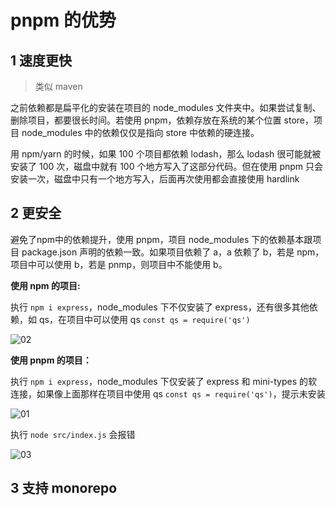 # pnpm 的优势

## 1 速度更快

> 类似 maven

之前依赖都是扁平化的安装在项目的 node_modules 文件夹中。如果尝试复制、删除项目，都要很长时间。若使用 pnpm，依赖存放在系统的某个位置 store，项目 node_modules 中的依赖仅仅是指向 store 中依赖的硬连接。

用 npm/yarn 的时候，如果 100 个项目都依赖 lodash，那么 lodash 很可能就被安装了 100 次，磁盘中就有 100 个地方写入了这部分代码。但在使用 pnpm 只会安装一次，磁盘中只有一个地方写入，后面再次使用都会直接使用 hardlink

## 2 更安全

避免了npm中的依赖提升，使用 pnpm，项目 node_modules 下的依赖基本跟项目 package.json 声明的依赖一致。如果项目依赖了 a，a 依赖了 b，若是 npm，项目中可以使用 b，若是 pnmp，则项目中不能使用 b。

**使用 npm 的项目:**

执行 `npm i express`，node_modules 下不仅安装了 express，还有很多其他依赖，如 qs，在项目中可以使用 qs `const qs = require('qs')`

![02](https://blog-1320825986.cos.ap-nanjing.myqcloud.com/20230721/02.png)

**使用 pnpm 的项目：**

执行 `npm i express`，node_modules 下仅安装了 express 和 mini-types 的软连接，如果像上面那样在项目中使用 qs `const qs = require('qs')`，提示未安装

![01](https://blog-1320825986.cos.ap-nanjing.myqcloud.com/20230721/01.png)

执行 `node src/index.js` 会报错

![03](https://blog-1320825986.cos.ap-nanjing.myqcloud.com/20230721/03.png)

## 3 支持 monorepo



